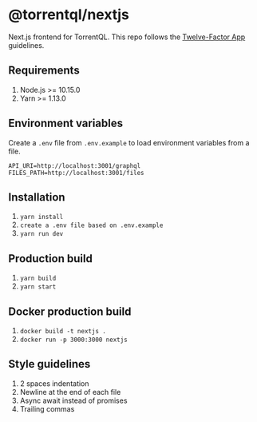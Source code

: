 # @torrentql/nextjs

Next.js frontend for TorrentQL. This repo follows the [Twelve-Factor App](https://12factor.net/) guidelines.

## Requirements

1. Node.js >= 10.15.0
2. Yarn >= 1.13.0

## Environment variables

Create a `.env` file from `.env.example` to load environment variables from a file.

```
API_URI=http://localhost:3001/graphql
FILES_PATH=http://localhost:3001/files
```

## Installation

1. `yarn install`
2. `create a .env file based on .env.example`
3. `yarn run dev`

## Production build

1. `yarn build`
2. `yarn start`

## Docker production build

1. `docker build -t nextjs .`
2. `docker run -p 3000:3000 nextjs`

## Style guidelines

1. 2 spaces indentation
2. Newline at the end of each file
3. Async await instead of promises
4. Trailing commas
